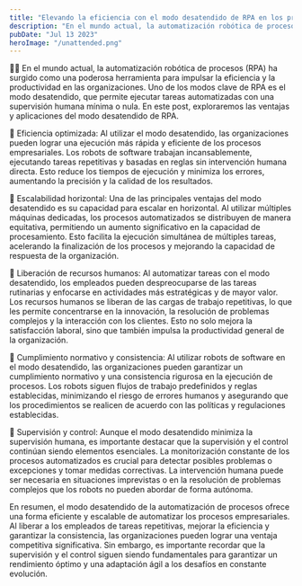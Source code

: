 ```yaml
---
title: "Elevando la eficiencia con el modo desatendido de RPA en los procesos empresariales"
description: "En el mundo actual, la automatización robótica de procesos (RPA) ha surgido como una poderosa herramienta para impulsar la eficiencia y la productividad en las organizaciones. Uno de los modos clave de RPA es el modo desatendido, que permite ejecutar tareas automatizadas con una supervisión humana mínima o nula. En este post, exploraremos las ventajas y aplicaciones del modo desatendido de RPA."
pubDate: "Jul 13 2023"
heroImage: "/unattended.png"
---
```


🤖💼 En el mundo actual, la automatización robótica de procesos (RPA) ha surgido como una poderosa herramienta para impulsar la eficiencia y la productividad en las organizaciones. Uno de los modos clave de RPA es el modo desatendido, que permite ejecutar tareas automatizadas con una supervisión humana mínima o nula. En este post, exploraremos las ventajas y aplicaciones del modo desatendido de RPA.

🔹 Eficiencia optimizada: Al utilizar el modo desatendido, las organizaciones pueden lograr una ejecución más rápida y eficiente de los procesos empresariales. Los robots de software trabajan incansablemente, ejecutando tareas repetitivas y basadas en reglas sin intervención humana directa. Esto reduce los tiempos de ejecución y minimiza los errores, aumentando la precisión y la calidad de los resultados.

🔹 Escalabilidad horizontal: Una de las principales ventajas del modo desatendido es su capacidad para escalar en horizontal. Al utilizar múltiples máquinas dedicadas, los procesos automatizados se distribuyen de manera equitativa, permitiendo un aumento significativo en la capacidad de procesamiento. Esto facilita la ejecución simultánea de múltiples tareas, acelerando la finalización de los procesos y mejorando la capacidad de respuesta de la organización.

🔹 Liberación de recursos humanos: Al automatizar tareas con el modo desatendido, los empleados pueden despreocuparse de las tareas rutinarias y enfocarse en actividades más estratégicas y de mayor valor. Los recursos humanos se liberan de las cargas de trabajo repetitivas, lo que les permite concentrarse en la innovación, la resolución de problemas complejos y la interacción con los clientes. Esto no solo mejora la satisfacción laboral, sino que también impulsa la productividad general de la organización.

🔹 Cumplimiento normativo y consistencia: Al utilizar robots de software en el modo desatendido, las organizaciones pueden garantizar un cumplimiento normativo y una consistencia rigurosa en la ejecución de procesos. Los robots siguen flujos de trabajo predefinidos y reglas establecidas, minimizando el riesgo de errores humanos y asegurando que los procedimientos se realicen de acuerdo con las políticas y regulaciones establecidas.

🔹 Supervisión y control: Aunque el modo desatendido minimiza la supervisión humana, es importante destacar que la supervisión y el control continúan siendo elementos esenciales. La monitorización constante de los procesos automatizados es crucial para detectar posibles problemas o excepciones y tomar medidas correctivas. La intervención humana puede ser necesaria en situaciones imprevistas o en la resolución de problemas complejos que los robots no pueden abordar de forma autónoma.

En resumen, el modo desatendido de la automatización de procesos ofrece una forma eficiente y escalable de automatizar los procesos empresariales. Al liberar a los empleados de tareas repetitivas, mejorar la eficiencia y garantizar la consistencia, las organizaciones pueden lograr una ventaja competitiva significativa. Sin embargo, es importante recordar que la supervisión y el control siguen siendo fundamentales para garantizar un rendimiento óptimo y una adaptación ágil a los desafíos en constante evolución.